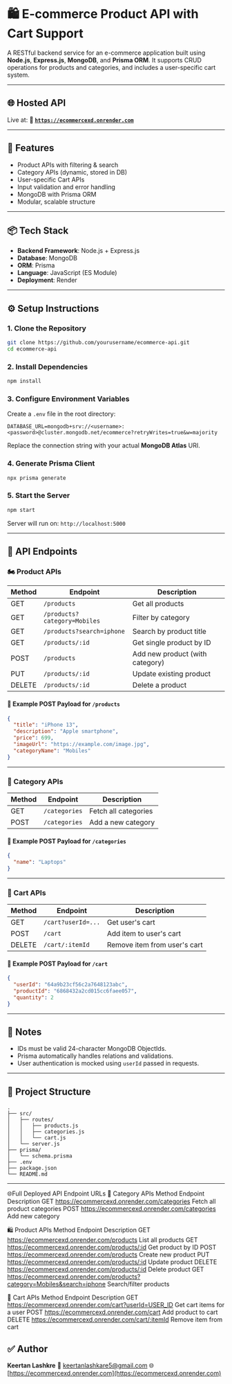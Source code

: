 # 🛍️ E-commerce Product API with Cart Support

A RESTful backend service for an e-commerce application built using **Node.js**, **Express.js**, **MongoDB**, and **Prisma ORM**. It supports CRUD operations for products and categories, and includes a user-specific cart system.

---

## 🌐 Hosted API

Live at:
**🔗 [`https://ecommercexd.onrender.com`](https://ecommercexd.onrender.com)**


---

## 🚀 Features

* Product APIs with filtering & search
* Category APIs (dynamic, stored in DB)
* User-specific Cart APIs
* Input validation and error handling
* MongoDB with Prisma ORM
* Modular, scalable structure

---

## 📦 Tech Stack

* **Backend Framework**: Node.js + Express.js
* **Database**: MongoDB
* **ORM**: Prisma
* **Language**: JavaScript (ES Module)
* **Deployment**: Render

---

## ⚙️ Setup Instructions

### 1. Clone the Repository

```bash
git clone https://github.com/yourusername/ecommerce-api.git
cd ecommerce-api
```

### 2. Install Dependencies

```bash
npm install
```

### 3. Configure Environment Variables

Create a `.env` file in the root directory:

```env
DATABASE_URL=mongodb+srv://<username>:<password>@cluster.mongodb.net/ecommerce?retryWrites=true&w=majority
```

Replace the connection string with your actual **MongoDB Atlas** URI.

### 4. Generate Prisma Client

```bash
npx prisma generate
```

### 5. Start the Server

```bash
npm start
```

Server will run on:
`http://localhost:5000`

---

## 🧹 API Endpoints

### 🏍️ Product APIs

| Method | Endpoint                     | Description                     |
| ------ | ---------------------------- | ------------------------------- |
| GET    | `/products`                  | Get all products                |
| GET    | `/products?category=Mobiles` | Filter by category              |
| GET    | `/products?search=iphone`    | Search by product title         |
| GET    | `/products/:id`              | Get single product by ID        |
| POST   | `/products`                  | Add new product (with category) |
| PUT    | `/products/:id`              | Update existing product         |
| DELETE | `/products/:id`              | Delete a product                |

#### 📝 Example POST Payload for `/products`

```json
{
  "title": "iPhone 13",
  "description": "Apple smartphone",
  "price": 699,
  "imageUrl": "https://example.com/image.jpg",
  "categoryName": "Mobiles"
}
```

---

### 📂 Category APIs

| Method | Endpoint      | Description          |
| ------ | ------------- | -------------------- |
| GET    | `/categories` | Fetch all categories |
| POST   | `/categories` | Add a new category   |

#### 📝 Example POST Payload for `/categories`

```json
{
  "name": "Laptops"
}
```

---

### 🛒 Cart APIs

| Method | Endpoint           | Description                  |
| ------ | ------------------ | ---------------------------- |
| GET    | `/cart?userId=...` | Get user's cart              |
| POST   | `/cart`            | Add item to user's cart      |
| DELETE | `/cart/:itemId`    | Remove item from user's cart |

#### 📝 Example POST Payload for `/cart`

```json
{
  "userId": "64a9b23cf56c2a7648123abc",
  "productId": "6868432a2cd015cc6faee057",
  "quantity": 2
}
```

---

## 🧠 Notes

* IDs must be valid 24-character MongoDB ObjectIds.
* Prisma automatically handles relations and validations.
* User authentication is mocked using `userId` passed in requests.

---

## 📂 Project Structure

```
.
├── src/
│   ├── routes/
│   │   ├── products.js
│   │   ├── categories.js
│   │   └── cart.js
│   └── server.js
├── prisma/
│   └── schema.prisma
├── .env
├── package.json
└── README.md
```

---


🌐Full Deployed API Endpoint URLs
📂 Category APIs
Method	Endpoint	Description
GET	https://ecommercexd.onrender.com/categories	Fetch all product categories
POST	https://ecommercexd.onrender.com/categories	Add new category

🛍️ Product APIs
Method	Endpoint	Description
GET	https://ecommercexd.onrender.com/products	List all products
GET	https://ecommercexd.onrender.com/products/:id	Get product by ID
POST	https://ecommercexd.onrender.com/products	Create new product
PUT	https://ecommercexd.onrender.com/products/:id	Update product
DELETE	https://ecommercexd.onrender.com/products/:id	Delete product
GET	https://ecommercexd.onrender.com/products?category=Mobiles&search=iphone	Search/filter products

🛒 Cart APIs
Method	Endpoint	Description
GET	https://ecommercexd.onrender.com/cart?userId=USER_ID	Get cart items for a user
POST	https://ecommercexd.onrender.com/cart	Add product to cart
DELETE	https://ecommercexd.onrender.com/cart/:itemId	Remove item from cart

## ✅ Author

**Keertan Lashkre**
📧 [keertanlashkare5@gmail.com](mailto:keertanlashkare5@gmail.com)
🌐 [https://ecommercexd.onrender.com](https://ecommercexd.onrender.com)
